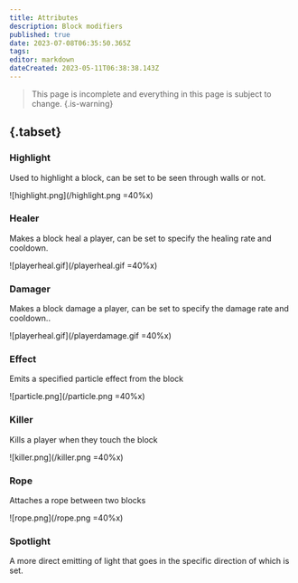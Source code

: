 ```yaml
---
title: Attributes
description: Block modifiers
published: true
date: 2023-07-08T06:35:50.365Z
tags: 
editor: markdown
dateCreated: 2023-05-11T06:38:38.143Z
---
```


> This page is incomplete and everything in this page is subject to change.
{.is-warning}

## {.tabset}
### Highlight
Used to highlight a block, can be set to be seen through walls or not.

![highlight.png](/highlight.png =40%x)
### Healer
Makes a block heal a player, can be set to specify the healing rate and cooldown.

![playerheal.gif](/playerheal.gif =40%x)
### Damager
Makes a block damage a player, can be set to specify the damage rate and cooldown..

![playerheal.gif](/playerdamage.gif =40%x)
### Effect
Emits a specified particle effect from the block

![particle.png](/particle.png =40%x)
### Killer
Kills a player when they touch the block

![killer.png](/killer.png =40%x)
### Rope
Attaches a rope between two blocks

![rope.png](/rope.png =40%x)

### Spotlight
A more direct emitting of light that goes in the specific direction of which is set.